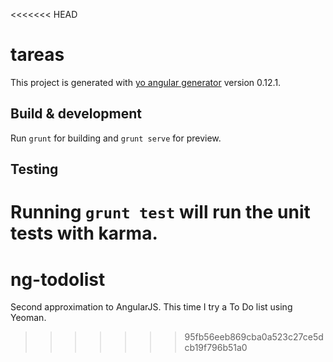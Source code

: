 <<<<<<< HEAD
# tareas

This project is generated with [yo angular generator](https://github.com/yeoman/generator-angular)
version 0.12.1.

## Build & development

Run `grunt` for building and `grunt serve` for preview.

## Testing

Running `grunt test` will run the unit tests with karma.
=======
# ng-todolist
Second approximation to AngularJS. This time I try a To Do list using Yeoman.
>>>>>>> 95fb56eeb869cba0a523c27ce5dcb19f796b51a0

